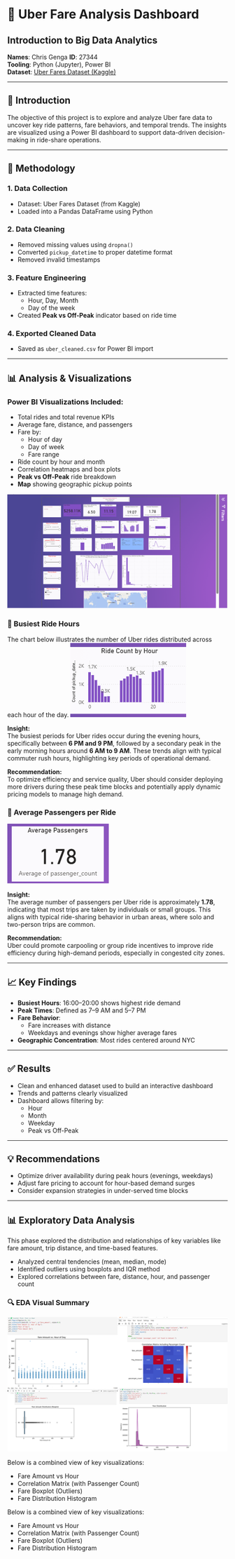 # 🚕 Uber Fare Analysis Dashboard

## Introduction to Big Data Analytics   

**Names**: Chris Genga
**ID**: 27344  
**Tooling**: Python (Jupyter), Power BI  
**Dataset**: [Uber Fares Dataset (Kaggle)](https://www.kaggle.com/datasets/yasserh/uber-fares-dataset)

---

## 📌 Introduction

The objective of this project is to explore and analyze Uber fare data to uncover key ride patterns, fare behaviors, and temporal trends. The insights are visualized using a Power BI dashboard to support data-driven decision-making in ride-share operations.

---

## 🧪 Methodology

### 1. Data Collection
- Dataset: Uber Fares Dataset (from Kaggle)
- Loaded into a Pandas DataFrame using Python

### 2. Data Cleaning
- Removed missing values using `dropna()`
- Converted `pickup_datetime` to proper datetime format
- Removed invalid timestamps

### 3. Feature Engineering
- Extracted time features:
  - Hour, Day, Month
  - Day of the week
- Created **Peak vs Off-Peak** indicator based on ride time

### 4. Exported Cleaned Data
- Saved as `uber_cleaned.csv` for Power BI import




---

## 📊 Analysis & Visualizations

### Power BI Visualizations Included:
- Total rides and total revenue KPIs
- Average fare, distance, and passengers
- Fare by:
  - Hour of day
  - Day of week
  - Fare range
- Ride count by hour and month
- Correlation heatmaps and box plots
- **Peak vs Off-Peak** ride breakdown
- **Map** showing geographic pickup points

![Final Dashboard](final_dashboard.png)


### 🔹 Busiest Ride Hours

The chart below illustrates the number of Uber rides distributed across each hour of the day.
![Busiest Hours](busiest_hours.png)



**Insight:**  
The busiest periods for Uber rides occur during the evening hours, specifically between **6 PM and 9 PM**, followed by a secondary peak in the early morning hours around **6 AM to 9 AM**. These trends align with typical commuter rush hours, highlighting key periods of operational demand.

**Recommendation:**  
To optimize efficiency and service quality, Uber should consider deploying more drivers during these peak time blocks and potentially apply dynamic pricing models to manage high demand.

### 🔹 Average Passengers per Ride

![Average Passengers](average_passangers.png)


**Insight:**  
The average number of passengers per Uber ride is approximately **1.78**, indicating that most trips are taken by individuals or small groups. This aligns with typical ride-sharing behavior in urban areas, where solo and two-person trips are common.

**Recommendation:**  
Uber could promote carpooling or group ride incentives to improve ride efficiency during high-demand periods, especially in congested city zones.



---

## 📈 Key Findings

- **Busiest Hours**: 16:00–20:00 shows highest ride demand
- **Peak Times**: Defined as 7–9 AM and 5–7 PM
- **Fare Behavior**:
  - Fare increases with distance
  - Weekdays and evenings show higher average fares
- **Geographic Concentration**: Most rides centered around NYC

---

## ✅ Results

- Clean and enhanced dataset used to build an interactive dashboard
- Trends and patterns clearly visualized
- Dashboard allows filtering by:
  - Hour
  - Month
  - Weekday
  - Peak vs Off-Peak

---

## 💡 Recommendations

- Optimize driver availability during peak hours (evenings, weekdays)
- Adjust fare pricing to account for hour-based demand surges
- Consider expansion strategies in under-served time blocks

---

## 📊 Exploratory Data Analysis

This phase explored the distribution and relationships of key variables like fare amount, trip distance, and time-based features.

- Analyzed central tendencies (mean, median, mode)
- Identified outliers using boxplots and IQR method
- Explored correlations between fare, distance, hour, and passenger count

### 🔍 EDA Visual Summary
![EDA Grid Layout](eda_grid_layout.png)


Below is a combined view of key visualizations:

- Fare Amount vs Hour
- Correlation Matrix (with Passenger Count)
- Fare Boxplot (Outliers)
- Fare Distribution Histogram



Below is a combined view of key visualizations:

- Fare Amount vs Hour
- Correlation Matrix (with Passenger Count)
- Fare Boxplot (Outliers)
- Fare Distribution Histogram
